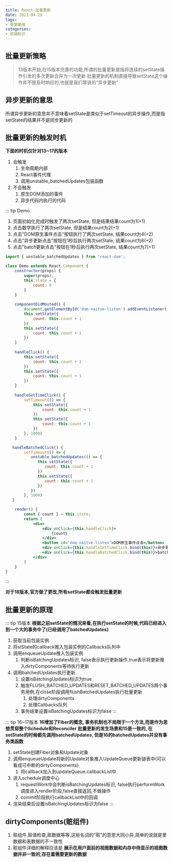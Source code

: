 ```yaml
---
title: React-批量更新
date: 2021-04-29
tags:
- 框架基础
categories:
- 前端知识
---
```


## 批量更新策略
> 13版本开始,在15版本完善的功能,所谓的批量更新是指将连续的setState操作引发的多次更新合并为一次更新
批量更新的机制直接导致setState这个操作并不是及时响应的,也就是我们常说的"异步更新"

## 异步更新的意思
所谓异步更新的意思并不意味着setState是类似于setTimeout的异步操作,而是指setState的结果并不是同步更新的

## 批量更新的触发时机
**下面的时机仅针对13~17的版本**
1. 会触发
   1. 生命周期内部
   2. React事件代理
   3. 调用unstable_batchedUpdates包装函数
2. 不会触发
   1. 原生DOM添加的事件
   2. 异步代码内执行的代码

::: tip Demo
1. 页面初始化完成时触发了两次setState, 但是结果结果count为1(+1)
2. 点击数字执行了两次setState, 但是结果count为2(+1)
3. 点击"DOM原生事件点击"按钮执行了两次setState, 结果count为4(+2)
4. 点击"异步更新点击"按钮在1秒后执行两次setState, 结果count为6(+2)
5. 点击"batch更新点击"按钮在1秒后执行两次setState, 结果count为7(+1)
```jsx
import { unstable_batchedUpdates } from 'react-dom';

class Demo extends React.Component {
    constructor(props) {
        super(props);
        this.state = {
            count: 0
        }
    }
    
    componentDidMouted() {
        document.getElementById('dom-naitve-listen').addEventListener('click', this.handleClick)
        this.setState({
            count: this.count + 1
        })
        this.setState({
            count: this.count + 1
        }) 
    }
    
    handleClick() {
        this.setState({
            count: this.count + 1
        })
        this.setState({
            count: this.count + 1
        })
    }
    
    handleSetTimeClick() {
        setTimeout(() => {
            this.setState({
                count: this.count + 1
            })
            this.setState({
                count: this.count + 1
            }) 
        }, 1000)
    }

   handleBatchedClick() {
        setTimeout(() => {
           unstable_batchedUpdates(() => {
              this.setState({
                 count: this.count + 1
              })
              this.setState({
                 count: this.count + 1
              })
           }) 
        }, 1000)
   }

    render() {
        const { count } = this.state;
        return (
            <div>
                <div onClick={this.handleClick}>
                    {count}
                </div>
                <button id="dom-naitve-listen">DOM原生事件点击</button>
                <div onClick={this.handleSetTimeClick.bind(this)}>异步更新点击</div>
                <div onClick={this.handleBatchedClick.bind(this)}>batch更新点击</div>
            </div>
        )
    }
}
```
:::

**对于18版本,官方做了更改,所有setState都会触发批量更新**

## 批量更新的原理
::: tip 15版本
**根据之前setState的情况来看,在执行setState的时候,代码已经进入到一个大的事务中了(已经调用了batchedUpdates)**
1. 获取当前包装实例
2. 将stState的callback推入包装实例的Callbacks队列中
3. 调用enqueueUpdate推入包装实例
   1. 判断isBatchingUpdates标识, false表示执行更新操作,true表示将更新推入dirtyComponents等待执行更新
4. 调用batchedUpdates执行更新
   1. 设置isBatchingUpdates标识为true 
   2. 触发FLUSH_BATCHED_UPDATES和RESET_BATCHED_UPDATES两个事务用例,在close阶段调用flushBatchedUpdates执行批量更新
      1. 处理dirtyComponents
      2. 处理Callbacks队列
   3. 事务结束设置isBatchingUpdates标识为false
:::

::: tip 16~17版本
**16增加了Fiber的概念, 事务机制也不局限于一个方法,而是作为思想贯穿整个Schedule和Reconciler**
**批量更新的发生场景和15是一致的, 在setState的时候都先调用batchedUpdates, 但是16的batchedUpdates并没有事务类函数**
1. setState创建Fiber对象和Update对象
2. 调用enqueueUpdate将新的Update对象推入UpdateQueue更新链表中(可以看成可中断的dirtyComponents)
   1. 将callback加入到updateQueue.callbackList中
3. 进入schedule调度中心
   1. requestWork中会判断isBatchingUpdates标识, false执行performWork调度进入render阶段,false直接返回,不做操作
   2. commit阶段执行callbackList中的回调
4. 渲染结束后设置isBatchingUpdates标识为false 
:::

## dirtyComponents(赃组件)
1. 赃组件,赃值检查,赃数据等等,这些名词的"赃"的意思大同小异,简单的说就是里数据和表数据的不一致性
2. 赃组件详细的解释应该是 __展示在用户面前的视图数据和内存中待显示的视图数据并非一致的,存在着需要更新的数据__
